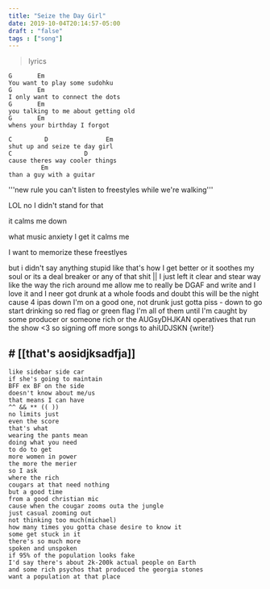 ```yaml
---
title: "Seize the Day Girl"
date: 2019-10-04T20:14:57-05:00
draft : "false"
tags : ["song"]
---
```


> lyrics

```
G       Em
You want to play some sudohku
G       Em
I only want to connect the dots
G       Em
you talking to me about getting old
G       Em
whens your birthday I forgot

C         D                Em
shut up and seize te day girl
C                    D                
cause theres way cooler things
         Em
than a guy with a guitar

```


'''new rule you can't listen to freestyles while we're walking'''

LOL no I didn't stand for that

it calms me down

what music anxiety I get it calms me

I want to memorize these freestlyes


but i didn't say anything stupid like that's how I get better or it soothes my soul
or its a deal breaker or any of that shit  || I just left it clear and stear way like the way the rich around me allow me to really be DGAF and write and I love it and I neer got drunk at a whole foods and doubt this will be the night
cause 4 ipas down I'm on a good one, not drunk just gotta piss - down to go start drinking so red flag or green flag I'm all of them until I'm caught by some producer or someone rich or the AUGsyDHJKAN operatives that run the show <3 so signing off more songs to ahiUDJSKN {write!}

## # [[that's aosidjksadfja]]

```
like sidebar side car
if she's going to maintain
BFF ex BF on the side
doesn't know about me/us
that means I can have
^^ && ** (( ))
no limits just
even the score
that's what
wearing the pants mean
doing what you need
to do to get
more women in power
the more the merier
so I ask
where the rich
cougars at that need nothing
but a good time
from a good christian mic
cause when the cougar zooms outa the jungle
just casual zooming out
not thinking too much(michael)
how many times you gotta chase desire to know it
some get stuck in it
there's so much more
spoken and unspoken
if 95% of the population looks fake
I'd say there's about 2k-200k actual people on Earth
and some rich psychos that produced the georgia stones
want a population at that place
```
